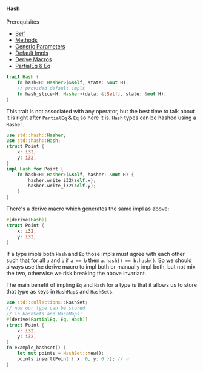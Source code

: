 #### Hash

Prerequisites

- [Self](../chapter-1/self.md)
- [Methods](../chapter-1/methods.md)
- [Generic Parameters](../chapter-1/generic-parameters.md)
- [Default Impls](../chapter-1/default-impls.md)
- [Derive Macros](../chapter-1/derive-macros.md)
- [PartialEq & Eq](./partialeq--eq.md)

```rust
trait Hash {
    fn hash<H: Hasher>(&self, state: &mut H);
    // provided default impls
    fn hash_slice<H: Hasher>(data: &[Self], state: &mut H);
}
```

This trait is not associated with any operator, but the best time to talk about it is right after `PartialEq` & `Eq` so here it is. `Hash` types can be hashed using a `Hasher`.

```rust
use std::hash::Hasher;
use std::hash::Hash;
struct Point {
    x: i32,
    y: i32,
}
impl Hash for Point {
    fn hash<H: Hasher>(&self, hasher: &mut H) {
        hasher.write_i32(self.x);
        hasher.write_i32(self.y);
    }
}
```

There's a derive macro which generates the same impl as above:

```rust
#[derive(Hash)]
struct Point {
    x: i32,
    y: i32,
}
```

If a type impls both `Hash` and `Eq` those impls must agree with each other such that for all `a` and `b` if `a == b` then `a.hash() == b.hash()`. So we should always use the derive macro to impl both or manually impl both, but not mix the two, otherwise we risk breaking the above invariant.

The main benefit of impling `Eq` and `Hash` for a type is that it allows us to store that type as keys in `HashMap`s and `HashSet`s.

```rust
use std::collections::HashSet;
// now our type can be stored
// in HashSets and HashMaps!
#[derive(PartialEq, Eq, Hash)]
struct Point {
    x: i32,
    y: i32,
}
fn example_hashset() {
    let mut points = HashSet::new();
    points.insert(Point { x: 0, y: 0 }); // ✅
}
```
